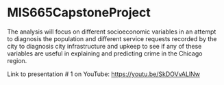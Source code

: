 # MIS665CapstoneProject
The analysis will focus on different socioeconomic variables in an attempt to diagnosis the population and different service requests recorded by the city to diagnosis city infrastructure and upkeep to see if any of these variables are useful in explaining and predicting crime in the Chicago region.

Link to presentation # 1 on YouTube: https://youtu.be/SkDOVvALlNw
